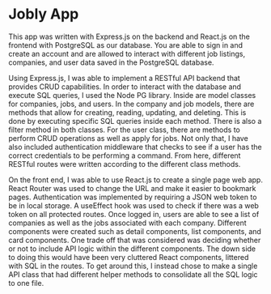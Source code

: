 # Jobly App

This app was written with Express.js on the backend and React.js on the frontend with PostgreSQL as our database. You are able to sign in and create an account and are allowed to interact with different job listings, companies, and user data saved in the PostgreSQL database. 

Using Express.js, I was able to implement a RESTful API backend that provides CRUD capabilities. In order to interact with the database and execute SQL queries, I used the Node PG library. Inside are model classes for companies, jobs, and users. In the company and job models, there are methods that allow for creating, reading, updating, and deleting. This is done by executing specific SQL queries inside each method. There is also a filter method in both classes. For the user class, there are methods to perform CRUD operations as well as apply for jobs. Not only that, I have also included authentication middleware that checks to see if a user has the correct credentials to be performing a command. From here, different RESTful routes were written according to the different class methods.

On the front end, I was able to use React.js to create a single page web app. React Router was used to change the URL and make it easier to bookmark pages. Authentication was implemented by requiring a JSON web token to be in local storage. A useEffect hook was used to check if there was a web token on all protected routes. Once logged in, users are able to see a list of companies as well as the jobs associated with each company. Different components were created such as detail components, list components, and card components. One trade off that was considered was deciding whether or not to include API logic within the different components. The down side to doing this would have been very cluttered React components, littered with SQL in the routes. To get around this, I instead chose to make a single API class that had different helper methods to consolidate all the SQL logic to one file.

